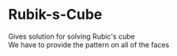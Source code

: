 # Rubik-s-Cube
Gives solution for solving Rubic's cube 
<br>
We have to provide the pattern on all of the faces
